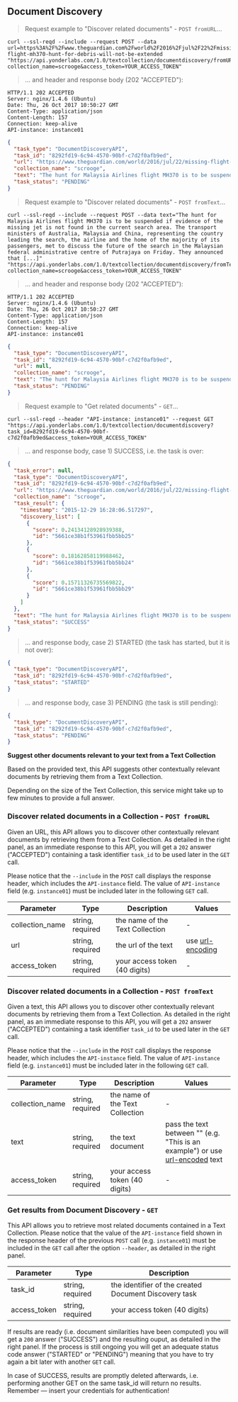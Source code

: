 ## Document Discovery 


> Request example to "Discover related documents" - `POST fromURL`...

```shell
curl --ssl-reqd --include --request POST --data url=https%3A%2F%2Fwww.theguardian.com%2Fworld%2F2016%2Fjul%2F22%2Fmissing-flight-mh370-hunt-for-debris-will-not-be-extended "https://api.yonderlabs.com/1.0/textcollection/documentdiscovery/fromURL?collection_name=scrooge&access_token=YOUR_ACCESS_TOKEN"
```

>... and header and response body (202 "ACCEPTED"):

```
HTTP/1.1 202 ACCEPTED
Server: nginx/1.4.6 (Ubuntu)
Date: Thu, 26 Oct 2017 10:50:27 GMT
Content-Type: application/json
Content-Length: 157
Connection: keep-alive
API-instance: instance01
```
```json
{
  "task_type": "DocumentDiscoveryAPI", 
  "task_id": "8292fd19-6c94-4570-90bf-c7d2f0afb9ed", 
  "url": "https://www.theguardian.com/world/2016/jul/22/missing-flight-mh370-hunt-for-debris-will-not-be-extended", 
  "collection_name": "scrooge", 
  "text": "The hunt for Malaysia Airlines flight MH370 is to be suspended if evidence of the missing jet is not found in the current search area. The transport ministers of Australia, Malaysia and China, representing the country leading the search, the airline and the home of the majority of its passengers, met to discuss the future of the search in the Malaysian federal administrative centre of Putrajaya on Friday. They announced that [...]", 
  "task_status": "PENDING"
}
```


> Request example to "Discover related documents" - `POST fromText`...

```shell
curl --ssl-reqd --include --request POST --data text="The hunt for Malaysia Airlines flight MH370 is to be suspended if evidence of the missing jet is not found in the current search area. The transport ministers of Australia, Malaysia and China, representing the country leading the search, the airline and the home of the majority of its passengers, met to discuss the future of the search in the Malaysian federal administrative centre of Putrajaya on Friday. They announced that [...]" "https://api.yonderlabs.com/1.0/textcollection/documentdiscovery/fromText?collection_name=scrooge&access_token=YOUR_ACCESS_TOKEN"
```

>... and header and response body (202 "ACCEPTED"):

```
HTTP/1.1 202 ACCEPTED
Server: nginx/1.4.6 (Ubuntu)
Date: Thu, 26 Oct 2017 10:50:27 GMT
Content-Type: application/json
Content-Length: 157
Connection: keep-alive
API-instance: instance01
```
```json
{
  "task_type": "DocumentDiscoveryAPI", 
  "task_id": "8292fd19-6c94-4570-90bf-c7d2f0afb9ed", 
  "url": null, 
  "collection_name": "scrooge", 
  "text": "The hunt for Malaysia Airlines flight MH370 is to be suspended if evidence of the missing jet is not found in the current search area. The transport ministers of Australia, Malaysia and China, representing the country leading the search, the airline and the home of the majority of its passengers, met to discuss the future of the search in the Malaysian federal administrative centre of Putrajaya on Friday. They announced that [...]", 
  "task_status": "PENDING"
}
```


> Request example to "Get related documents" - `GET`...

```shell
curl --ssl-reqd --header "API-instance: instance01" --request GET "https://api.yonderlabs.com/1.0/textcollection/documentdiscovery?task_id=8292fd19-6c94-4570-90bf-c7d2f0afb9ed&access_token=YOUR_ACCESS_TOKEN"
```

>... and response body, case 1) SUCCESS, i.e. the task is over:

```json
{
  "task_error": null, 
  "task_type": "DocumentDiscoveryAPI", 
  "task_id": "8292fd19-6c94-4570-90bf-c7d2f0afb9ed", 
  "url": "https://www.theguardian.com/world/2016/jul/22/missing-flight-mh370-hunt-for-debris-will-not-be-extended", 
  "collection_name": "scrooge", 
  "task_result": {
    "timestamp": "2015-12-29 16:28:06.517297", 
    "discovery_list": [
      {
        "score": 0.24134128928939388, 
        "id": "5661ce38b1f53961fbb5bb25"
      }, 
      {
        "score": 0.18162858119988462, 
        "id": "5661ce38b1f53961fbb5bb24"
      }, 
      {
        "score": 0.15711326735569822, 
        "id": "5661ce38b1f53961fbb5bb29"
      }
    ]
  }, 
  "text": "The hunt for Malaysia Airlines flight MH370 is to be suspended if evidence of the missing jet is not found in the current search area. The transport ministers of Australia, Malaysia and China, representing the country leading the search, the airline and the home of the majority of its passengers, met to discuss the future of the search in the Malaysian federal administrative centre of Putrajaya on Friday. They announced that [...]", 
  "task_status": "SUCCESS"
}
```

>... and response body, case 2) STARTED (the task has started, but it is not over):

```json
{
  "task_type": "DocumentDiscoveryAPI", 
  "task_id": "8292fd19-6c94-4570-90bf-c7d2f0afb9ed", 
  "task_status": "STARTED"
}
```

>... and response body, case 3) PENDING (the task is still pending):

```json
{
  "task_type": "DocumentDiscoveryAPI", 
  "task_id": "8292fd19-6c94-4570-90bf-c7d2f0afb9ed", 
  "task_status": "PENDING"
}
```


**Suggest other documents relevant to your text from a Text Collection**

Based on the provided text, this API suggests other contextually relevant documents by retrieving them from a Text Collection.

<aside class="notice">
Depending on the size of the Text Collection, this service might take up to few minutes to provide a full answer. 
</aside>


### Discover related documents in a Collection - `POST fromURL` 

Given an URL, this API allows you to discover other contextually relevant documents by retrieving them from a Text Collection.
As detailed in the right panel, as an immediate response to this API, you will get a `202` answer ("ACCEPTED") containing a task identifier `task_id` to be used later in the `GET` call. 

Please notice that the `--include` in the `POST` call displays the response header, which includes the `API-instance` field. The value of `API-instance` field (e.g. `instance01`) must be included later in the following `GET` call.

Parameter | Type | Description | Values |
--------- | ------- | ----------- | ------ |
collection_name | string, required | the name of the Text Collection  | - |
url | string, required |the url of the text | use [url-encoding](http://www.url-encode-decode.com/)|
access_token | string, required | your access token (40 digits) | - |

### Discover related documents in a Collection - `POST fromText` 

Given a text, this API allows you to discover other contextually relevant documents by retrieving them from a Text Collection.
As detailed in the right panel, as an immediate response to this API, you will get a `202` answer ("ACCEPTED") containing a task identifier `task_id` to be used later in the `GET` call.

Please notice that the `--include` in the `POST` call displays the response header, which includes the `API-instance` field. The value of `API-instance` field (e.g. `instance01`) must be included later in the following `GET` call.

Parameter | Type | Description | Values |
--------- | ------- | ----------- | ------ |
collection_name | string, required | the name of the Text Collection | - |
text | string, required |the text document | pass the text between "" (e.g. "This is an example") or use [url-encoded](http://www.url-encode-decode.com/) text|
access_token | string, required | your access token (40 digits) | - |

### Get results from Document Discovery - `GET` 

This API allows you to retrieve most related documents contained in a Text Collection.
Please notice that the value of the `API-instance` field shown in the response header of the previous `POST` call (e.g. `instance01`) must be included in the `GET` call after the option `--header`, as detailed in the right panel.


Parameter | Type | Description | 
--------- | ------- | ----------- | 
task_id | string, required | the identifier of the created Document Discovery task| 
access_token | string, required | your access token (40 digits) | 

If results are ready (i.e. document similarities have been computed) you will get a `200` answer ("SUCCESS") and the resulting ouput, as detailed in the right panel.
If the process is still ongoing you will get an adequate status code answer ("STARTED" or "PENDING") meaning that you have to try again a bit later with another `GET` call. 

<aside class="notice">
In case of SUCCESS, results are promptly deleted afterwards, i.e. performing another GET on the same task_id will return no results.
</aside>
<aside class="success">
Remember — insert your credentials for authentication!
</aside>
